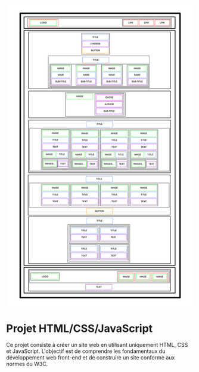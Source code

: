 ![alt Mockup](./html_advenced/image.png)

# Projet HTML/CSS/JavaScript

Ce projet consiste à créer un site web en utilisant uniquement HTML, CSS et JavaScript. L'objectif est de comprendre les fondamentaux du développement web front-end et de construire un site conforme aux normes du W3C.
